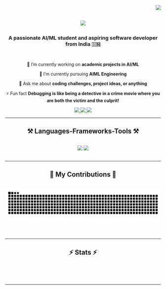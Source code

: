 <img align="right" src="https://visitor-badge.laobi.icu/badge?page_id=anusharao-7.anusharao" />

<h1 align="center">
    <img src="https://readme-typing-svg.herokuapp.com/?font=Righteous&size=35&center=true&vCenter=true&width=500&height=70&duration=4000&lines=Hi+There!+👋;+I'm+Anusha+Rao!;" />
</h1>

<h3 align="center">A passionate AI/ML student and aspiring software developer from India 🇮🇳</h3>

<br/>

<div align="center">
 
 🔭 I’m currently working on **academic projects in AI/ML**
 
 🌱 I’m currently pursuing **AIML Engineering**

💬 Ask me about **coding challenges, project ideas, or anything**

⚡ Fun fact **Debugging is like being a detective in a crime movie where you are both the victim and the culprit!**

 </div>
 
<div align="center"> 
  <a href="mailto:123anusharao@gmail.com">
    <img src="https://img.shields.io/badge/Gmail-333333?style=for-the-badge&logo=gmail&logoColor=red" />
  </a>
  <a href="www.linkedin.com/in/anusha-rao-683850254" target="_blank">
    <img src="https://img.shields.io/badge/LinkedIn-0077B5?style=for-the-badge&logo=linkedin&logoColor=white" target="_blank" />
  </a>
  <a href="https://github.com/anusharao-7" target="_blank">
     <img src="https://img.shields.io/badge/Portfolio-FF5722?style=for-the-badge&logo=todoist&logoColor=white" target="_blank" /> <!-- sqlite, safari, google-chrome are other good icon options -->
  </a>
</div>

 <hr/>
 
<h2 align="center">⚒️ Languages-Frameworks-Tools ⚒️</h2>
<br/>
<div align="center">
    <img src="https://skillicons.dev/icons?i=react,bootstrap,html,css,vscode,github,tailwind,git" />
    <img src="https://skillicons.dev/icons?i=nodejs,python,javascript,c,java,mysql" /><br>
</div>

<br/>
<hr/>

<div align="center">
  <h2>🐍 My Contributions 🐍</h2>
  <br>
<img alt="snake eating my contributions" src="https://github.com/anusharao-7/anusharao-7/blob/output/github-snake.svg" />
  <br/><br/><br/>
</div>

<hr/>

<h2 align="center">⚡ Stats ⚡</h2>
<br>
<div align=center>
  <!--<img width=390 src="https://github-readme-streak-stats-anusharao=7.vercel.app/?user=anusharao-7&count_private=true&theme=react&border_radius=10" alt="streak stats"/>
  <img width=390 src="https://github-readme-stats-anusharao-7.vercel.app/api?username=anusharao-7&count_private=true&show_icons=true&theme=react&rank_icon=github&border_radius=10" alt="readme stats" />
  <br/>
  <img width=325 align="center" src="https://github-readme-stats-anusharao-7.vercel.app/api/top-langs/?username=anusharao-7&hide=HTML&langs_count=8&layout=compact&theme=react&border_radius=10&size_weight=0.5&count_weight=0.5&exclude_repo=github-readme-stats" alt="top langs" />
</div>
-->
<br/><br/>

<hr/>

<br/>


<br/>
